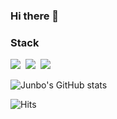 ### Hi there 👋

<h3>Stack</h3>
<p>
<img src="https://img.shields.io/badge/Spring-6DB33F?style=for-the-badge&logo=Spring&logoColor=white"/>&nbsp
<img src="https://img.shields.io/badge/Amazon AWS-232F3E?style=for-the-badge&logo=amazonaws&logoColor=orange"/>&nbsp
<img src="https://img.shields.io/badge/MySQL-4479A1?style=for-the-badge&logo=MySQL&logoColor=white"/>&nbsp
</p>

![Junbo's GitHub stats](https://github-readme-stats.vercel.app/api?username=jbsim999&show_icons=true&theme=radical)

![Hits](https://hits.seeyoufarm.com/api/count/incr/badge.svg?url=https%3A%2F%2Fgithub.com%jbsim999&count_bg=%2379C83D&title_bg=%23555555&icon=&icon_color=%23E7E7E7&title=hits&edge_flat=false)

<!--
**jbsim999/jbsim999** is a ✨ _special_ ✨ repository because its `README.md` (this file) appears on your GitHub profile.

Here are some ideas to get you started:

- 🔭 I’m currently working on ...
- 🌱 I’m currently learning ...
- 👯 I’m looking to collaborate on ...
- 🤔 I’m looking for help with ...
- 💬 Ask me about ...
- 📫 How to reach me: ...
- 😄 Pronouns: ...
- ⚡ Fun fact: ...
-->
